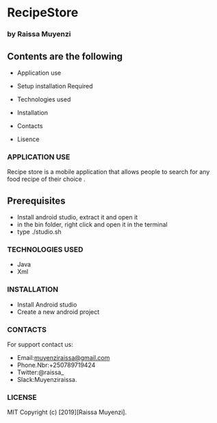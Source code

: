 # RecipeStore

### by Raissa Muyenzi

## Contents are the following

* Application use

* Setup installation Required

* Technologies used

* Installation

* Contacts

* Lisence

### APPLICATION USE

Recipe store is a mobile application that allows people to search for any food recipe of their choice .

## Prerequisites

* Install android studio, extract it and open it
* in the bin folder, right click and open it in the terminal
* type ./studio.sh


### TECHNOLOGIES USED

* Java 
* Xml


### INSTALLATION

* Install Android studio
* Create a new android project

### CONTACTS

For support contact us:

* Email:muyenziraissa@gmail.com
* Phone.Nbr:+250789719424
* Twitter:@raissa_
* Slack:Muyenziraissa.


### LICENSE

MIT Copyright (c) [2019][Raissa Muyenzi].


  

